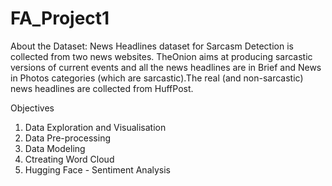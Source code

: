 # FA_Project1
About the Dataset:
News Headlines dataset for Sarcasm Detection is collected from two news websites. TheOnion aims at producing sarcastic versions of current events and all the news headlines are in Brief and News in Photos categories (which are sarcastic).The real (and non-sarcastic) news headlines are collected from HuffPost.

Objectives
1. Data Exploration and Visualisation
2. Data Pre-processing
3. Data Modeling
4. Ctreating Word Cloud
5. Hugging Face - Sentiment Analysis
